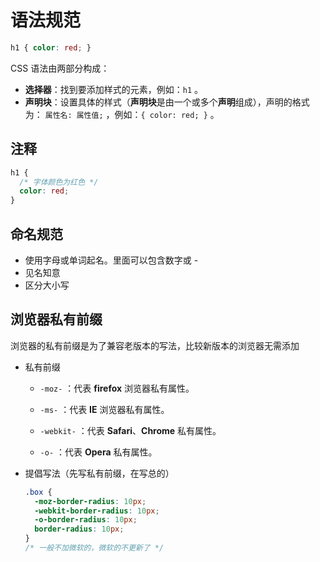 # 语法规范

```css
h1 { color: red; }
```

CSS 语法由两部分构成：

- **选择器**：找到要添加样式的元素，例如：`h1` 。
- **声明块**：设置具体的样式（**声明块**是由一个或多个**声明**组成），声明的格式为： `属性名: 属性值;` ，例如：`{ color: red; }` 。



## 注释

```css {2}
h1 {
  /* 字体颜色为红色 */
  color: red;
}
```



## 命名规范

- 使用字母或单词起名。里面可以包含数字或 - 
- 见名知意
- 区分大小写



## 浏览器私有前缀

浏览器的私有前缀是为了兼容老版本的写法，比较新版本的浏览器无需添加

- 私有前缀

  - `-moz-` ：代表 **firefox** 浏览器私有属性。

  - `-ms-` ：代表 **IE** 浏览器私有属性。

  - `-webkit-` ：代表 **Safari**、**Chrome** 私有属性。

  - `-o-` ：代表 **Opera** 私有属性。

- 提倡写法（先写私有前缀，在写总的）

  ```css
  .box {
    -moz-border-radius: 10px;
    -webkit-border-radius: 10px;
    -o-border-radius: 10px;
    border-radius: 10px;
  }
  /* 一般不加微软的，微软的不更新了 */
  ```
  
  





